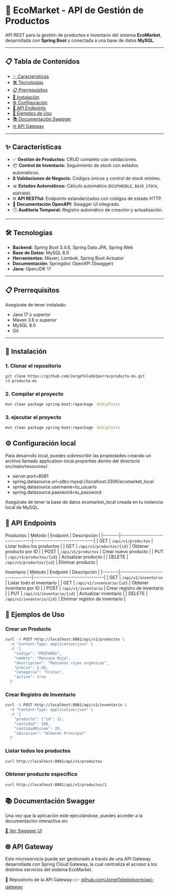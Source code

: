 # 🌿 EcoMarket - API de Gestión de Productos

API REST para la gestión de productos e inventario del sistema **EcoMarket**, desarrollada con **Spring Boot** y conectada a una base de datos **MySQL**.

---

## 📋 Tabla de Contenidos

- [✨ Características](#-características)
- [🛠 Tecnologías](#-tecnologías)
- [📋 Prerrequisitos](#-prerrequisitos)
- [🚀 Instalación](#-instalación)
- [⚙️ Configuración](#️-configuración)
- [📡 API Endpoints](#-api-endpoints)
- [🔧 Ejemplos de Uso](#-ejemplos-de-uso)
- [📚 Documentación Swagger](#-documentación-swagger)
- [🌐 API Gateway](#-api-gateway)


---

## ✨ Características

- ✅ **Gestión de Productos:** CRUD completo con validaciones.
- 📦 **Control de Inventario:** Seguimiento de stock con estados automáticos.
- 🔒 **Validaciones de Negocio:** Códigos únicos y control de stock mínimo.
- 📊 **Estados Automáticos:** Cálculo automático (`DISPONIBLE`, `BAJO_STOCK`, `AGOTADO`).
- 🌐 **API RESTful:** Endpoints estandarizados con códigos de estado HTTP.
- 📘 **Documentación OpenAPI:** Swagger UI integrado.
- 🕒 **Auditoría Temporal:** Registro automático de creación y actualización.

---

## 🛠 Tecnologías

- **Backend:** Spring Boot 3.4.6, Spring Data JPA, Spring Web  
- **Base de Datos:** MySQL 8.0  
- **Herramientas:** Maven, Lombok, Spring Boot Actuator  
- **Documentación:** Springdoc OpenAPI (Swagger)  
- **Java:** OpenJDK 17

---

## 📋 Prerrequisitos

Asegúrate de tener instalado:

- Java 17 o superior  
- Maven 3.6 o superior  
- MySQL 8.0  
- Git  

---

## 🚀 Instalación

### 1. Clonar el repositorio

```bash
git clone https://github.com/JorgeToledoIporre/producto-ms.git
cd producto-ms
```
### 2. Compilar el proyecto
```bash
mvn clean package spring-boot:repackage -DskipTests
```
### 3. ejecutar el proyecto
```bash
mvn clean package spring-boot:repackage -DskipTests
```
## ⚙️ Configuración local

Para desarrollo local, puedes sobrescribir las propiedades creando un archivo llamado application-local.properties dentro del directorio src/main/resources/:

- server.port=8081
- spring.datasource.url=jdbc:mysql://localhost:3306/ecomarket_local
- spring.datasource.username=tu_usuario
- spring.datasource.password=tu_password

Asegúrate de tener la base de datos ecomarket_local creada en tu instancia local de MySQL.

## 📖 API Endpoints

Productos
| Método | Endpoint                        | Descripción                  |
|--------|----------------------------------|------------------------------|
| GET    | `/api/v1/productos`             | Listar todos los productos   |
| GET    | `/api/v1/productos/{id}`        | Obtener producto por ID      |
| POST   | `/api/v1/productos`             | Crear nuevo producto         |
| PUT    | `/api/v1/productos/{id}`        | Actualizar producto          |
| DELETE | `/api/v1/productos/{id}`        | Eliminar producto            |

Inventario
| Método | Endpoint                         | Descripción                       |
|--------|----------------------------------|-----------------------------------|
| GET    | `/api/v1/inventario`            | Listar todo el inventario         |
| GET    | `/api/v1/inventario/{id}`       | Obtener inventario por ID         |
| POST   | `/api/v1/inventario`            | Crear registro de inventario      |
| PUT    | `/api/v1/inventario/{id}`       | Actualizar inventario             |
| DELETE | `/api/v1/inventario/{id}`       | Eliminar registro de inventario   |

## 🔧 Ejemplos de Uso

### Crear un Producto

```bash
curl -X POST http://localhost:8081/api/v1/productos \
  -H "Content-Type: application/json" \
  -d '{
    "codigo": "FRUTA001",
    "nombre": "Manzana Roja",
    "descripcion": "Manzanas rojas orgánicas",
    "precio": 2.50,
    "categoria": "Frutas",
    "activo": true
  }'
```
### Crear Registro de Inventario

```bash
curl -X POST http://localhost:8081/api/v1/inventario \
  -H "Content-Type: application/json" \
  -d '{
    "producto": {"id": 1},
    "cantidad": 100,
    "cantidadMinima": 20,
    "ubicacion": "Almacén Principal"
  }'
```
### Listar todos los productos
```bash
curl http://localhost:8081/api/v1/productos
```
### Obtener producto específico
```bash
curl http://localhost:8081/api/v1/productos/1
```

## 📚 Documentación Swagger
Una vez que la aplicación esté ejecutándose, puedes acceder a la documentación interactiva en:

[🔗 Ver Swagger UI](http://localhost:8081/swagger-ui.html)

## 🌐 API Gateway
Este microservicio puede ser gestionado a través de una API Gateway desarrollada con Spring Cloud Gateway, la cual centraliza el acceso a los distintos servicios del sistema EcoMarket.

🔗 Repositorio de la API Gateway:
👉 [github.com/JorgeToledoIporre/api-gateway](https://github.com/JorgeToledoIporre/ApiGatewayEcoMarket)


